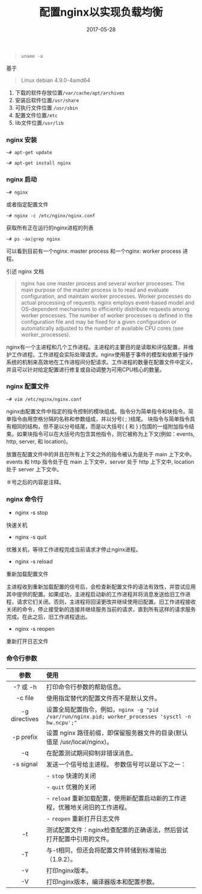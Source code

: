 ﻿---
layout: post
title:  "配置nginx以实现负载均衡"
date:   2017-05-28
excerpt: "Linux nginx。"
tags: [Linux, nginx]
feature: 
comments: true
---
> `uname -a`

基于

> Linux debian 4.9.0-4amd64

1. 下载的软件存放位置`/var/cache/apt/archives`
2. 安装后软件位置`/usr/share`
3. 可执行文件位置 `/usr/sbin`
4. 配置文件位置`/etc`
5. lib文件位置`/usr/lib`

### nginx 安装

`~# apt-get update`

`~# apt-get install nginx`

### nginx 启动

`~# nginx`

或者指定配置文件

`~# nginx -c /etc/nginx/nginx.conf`

获取所有正在运行的nginx进程的列表

`~# ps -ax|grep nginx`

可以看到目前有一个nginx: master process 和一个nginx: worker process 进程。

引述 nginx 文档

> nginx has one master process and several worker processes. The main purpose of the master process is to read and evaluate configuration, and maintain worker processes. Worker processes do actual processing of requests. nginx employs event-based model and OS-dependent mechanisms to efficiently distribute requests among worker processes. The number of worker processes is defined in the configuration file and may be fixed for a given configuration or automatically adjusted to the number of available CPU cores (see worker_processes).

nginx有一个主进程和几个工作进程。主进程的主要目的是读取和评估配置，并维护工作进程。工作进程会实际处理请求。nginx使用基于事件的模型和依赖于操作系统的机制来高效地在工作进程间分配请求。工作进程的数量在配置文件中定义，并且可以针对给定配置进行修复或自动调整为可用CPU核心的数量。

### nginx 配置文件

`~# vim /etc/nginx/nginx.conf`

nginx由配置文件中指定的指令控制的模块组成。指令分为简单指令和块指令。简单指令由用空格分隔的名称和参数组成，并以分号( ; )结尾。 块指令与简单指令具有相同的结构，但不是以分号结尾，而是以大括号( { 和 } )包围的一组附加指令结束。如果块指令可以在大括号内包含其他指令，则它被称为上下文(例如：events, http, server, 和 location)。

放置在配置文件中的并且在所有上下文之外的指令被认为是处于 main 上下文中。 events 和 http 指令处于在 main 上下文中，server 处于 http 上下文中, location 处于 server 上下文中。

＃号之后的内容是注释。

### nginx 命令行

- nginx -s stop 

快速关机

- nginx -s quit

优雅关机，等待工作进程完成当前请求才停止nginx进程。

- nginx -s reload 

重新加载配置文件

主进程收到重新加载配置的信号后，会检查新配置文件的语法有效性，并尝试应用其中提供的配置。如果成功，主进程启动新的工作进程并将消息发送给旧工作进程，请求它们关闭。否则，主进程将回滚更改并继续使用旧配置。旧工作进程接收关闭的命令，停止接受新的连接并继续服务当前的请求，直到所有这样的请求服务完成。在此之后，旧工作进程退出。

- nginx -s reopen

重新打开日志文件

### 命令行参数
|参数|使用|
|:---:|:---|
|-? 或 -h | 打印命令行参数的帮助信息。
|-c file | 使用指定替代的配置文件而不是默认文件。
|-g directives | 设置全局配置指令，例如，`nginx -g "pid /var/run/nginx.pid; worker_processes 'sysctl -n hw.ncpu';"`
|-p prefix | 设置 nginx 路径前缀，即保留服务器文件的目录(默认值是 /usr/local/nginx)。
|-q | 在配置测试期间抑制非错误消息。
|-s signal | 发送一个信号给主进程。 参数信号可以是以下之一：
||- `stop` 快速的关闭
||- `quit` 优雅的关闭
||- `reload` 重新加载配置，使用新配置启动新的工作进程，优雅地关闭旧的工作进程。
||- `reopen` 重新打开日志文件
|-t | 测试配置文件：nginx检查配置的正确语法，然后尝试打开配置中引用的文件。
|-T | 与-t相同，但还会将配置文件转储到标准输出（1.9.2）。
|-v | 打印nginx版本。
|-V | 打印nginx版本，编译器版本和配置参数。


